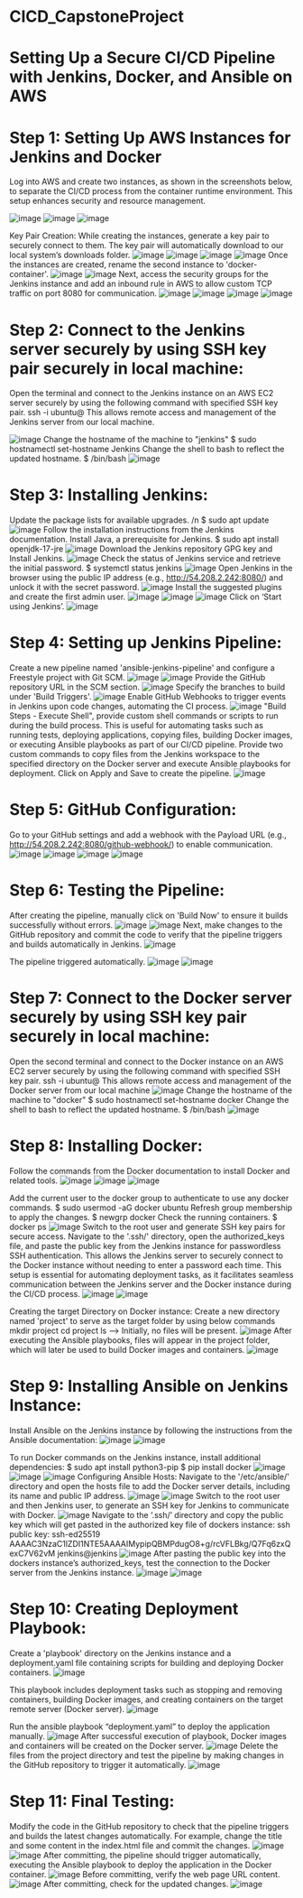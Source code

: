 # CICD_CapstoneProject

# Setting Up a Secure CI/CD Pipeline with Jenkins, Docker, and Ansible on AWS

# Step 1: Setting Up AWS Instances for Jenkins and Docker
Log into AWS and create two instances, as shown in the screenshots below, to separate the CI/CD process from the container runtime environment. This setup enhances security and resource management. 

![image](https://github.com/user-attachments/assets/cf863782-e4cc-43ca-99c5-b6cef8c4af80)
![image](https://github.com/user-attachments/assets/8b0fc1d7-7e1b-422c-b6f6-5912ddcdef57)
![image](https://github.com/user-attachments/assets/faf652ef-ad8f-4ebe-b3f0-7a7094e42ec7)

Key Pair Creation: While creating the instances, generate a key pair to securely connect to them. The key pair will automatically download to our local system’s downloads folder.
![image](https://github.com/user-attachments/assets/73b7e7b2-0a3b-4ac6-8748-f9d08ba07ec7)
![image](https://github.com/user-attachments/assets/5060da8e-ff6a-4db4-8fa3-6c64fa5a24d8)
![image](https://github.com/user-attachments/assets/87dbf225-1135-4d36-96b7-d1fc703ce238)
![image](https://github.com/user-attachments/assets/be39ef05-63bc-431f-916e-1d6e743f76ff)
Once the instances are created, rename the second instance to 'docker-container'.
![image](https://github.com/user-attachments/assets/adbb489d-29e5-46f9-98ff-b9ad9f5928db)
![image](https://github.com/user-attachments/assets/511dcc11-d051-4958-8d85-1cf0d476ea29)
Next, access the security groups for the Jenkins instance and add an inbound rule in AWS to allow custom TCP traffic on port 8080 for communication.
![image](https://github.com/user-attachments/assets/8e95d8d4-9170-4d3a-9b4e-205110ed83c0)
![image](https://github.com/user-attachments/assets/c16ff460-7a26-4d76-85a4-7cf339df9992)
![image](https://github.com/user-attachments/assets/0d85c1d3-69e8-444a-be0a-205bccf85b7b)
![image](https://github.com/user-attachments/assets/eed947fc-ba6e-44d7-9731-db628ae54cee)

# Step 2: Connect to the Jenkins server securely by using SSH key pair securely in local machine:
Open the terminal and connect to the Jenkins instance on an AWS EC2 server securely by using the following command with specified SSH key pair. 
ssh -i <key-pair> ubuntu@<jenkins-instance-public-IP>
This allows remote access and management of the Jenkins server from our local machine.

![image](https://github.com/user-attachments/assets/8579affc-e75b-4012-b9ab-11fc2b56a02f)
Change the hostname of the machine to "jenkins"
$ sudo hostnamectl set-hostname Jenkins
Change the shell to bash to reflect the updated hostname.
$ /bin/bash
![image](https://github.com/user-attachments/assets/da5c2ca7-0559-4865-84e8-e754e1c338fa)

# Step 3: Installing Jenkins:
Update the package lists for available upgrades.
/n $ sudo apt update
![image](https://github.com/user-attachments/assets/ccbcc077-66a0-4f68-88ff-0c75cd4f8ed9)
Follow the installation instructions from the Jenkins documentation.
Install Java, a prerequisite for Jenkins.
$ sudo apt install openjdk-17-jre
![image](https://github.com/user-attachments/assets/91275107-1881-4210-a5c3-b010ab082f3f)
Download the Jenkins repository GPG key and Install Jenkins.
![image](https://github.com/user-attachments/assets/457c522e-c904-4937-b6d6-042ca8d050ad)
Check the status of Jenkins service and retrieve the initial password.
$ systemctl status jenkins
![image](https://github.com/user-attachments/assets/7cf30191-bc50-4169-876d-ecb61114f684)
Open Jenkins in the browser using the public IP address (e.g., http://54.208.2.242:8080/) and unlock it with the secret password.
![image](https://github.com/user-attachments/assets/a9939ec6-b736-4f7b-a142-1bbe44c6b8d9)
Install the suggested plugins and create the first admin user. 
![image](https://github.com/user-attachments/assets/cd3e7a51-7cea-4a0d-8cd0-d711d31787c3)
![image](https://github.com/user-attachments/assets/80e15a41-689b-4aab-9c0e-fcd49467047b)
![image](https://github.com/user-attachments/assets/3be71216-61db-4317-80a5-9af37925ff9d)
Click on ‘Start using Jenkins’.
![image](https://github.com/user-attachments/assets/279054d2-6c2f-4c51-af7b-e1f5817e408d)

# Step 4: Setting up Jenkins Pipeline:
Create a new pipeline named 'ansible-jenkins-pipeline' and configure a Freestyle project with Git SCM. 
![image](https://github.com/user-attachments/assets/89fa012d-f31d-4be7-b115-88bb5e6830d3)
![image](https://github.com/user-attachments/assets/c294e2ff-fc95-4469-a137-78e8c604697a)
Provide the GitHub repository URL in the SCM section. 
![image](https://github.com/user-attachments/assets/b6c9a9c3-e625-4d6b-9d31-d54b830af042)
Specify the branches to build under 'Build Triggers'.
![image](https://github.com/user-attachments/assets/ade2972e-b26a-46df-94ea-57aa69915b37)
Enable GitHub Webhooks to trigger events in Jenkins upon code changes, automating the CI process. 
![image](https://github.com/user-attachments/assets/290c324f-0d80-4cc0-852d-35b862b87871)
"Build Steps - Execute Shell", provide custom shell commands or scripts to run during the build process. This is useful for automating tasks such as running tests, deploying applications, copying files, building Docker images, or executing Ansible playbooks as part of our CI/CD pipeline.
Provide two custom commands to copy files from the Jenkins workspace to the specified directory on the Docker server and execute Ansible playbooks for deployment.
Click on Apply and Save to create the pipeline.
![image](https://github.com/user-attachments/assets/7e971711-cd80-49a5-823f-a1d05324d138)

# Step 5: GitHub Configuration:
Go to your GitHub settings and add a webhook with the Payload URL (e.g., http://54.208.2.242:8080/github-webhook/) to enable communication.
![image](https://github.com/user-attachments/assets/5af34964-63d4-4afe-bd56-2eddfa1b1e08)
![image](https://github.com/user-attachments/assets/efbb8f68-e89f-40ed-83b7-cdda29cfedf1)
![image](https://github.com/user-attachments/assets/5d309ecb-3494-4b62-9175-cad2330e1ca1)
![image](https://github.com/user-attachments/assets/49607ebb-30dd-428f-a67c-0902034a9e62)

# Step 6: Testing the Pipeline:
After creating the pipeline, manually click on 'Build Now' to ensure it builds successfully without errors. 
![image](https://github.com/user-attachments/assets/6d614fef-39b7-43a5-b82b-31de2fc5288e)
![image](https://github.com/user-attachments/assets/0a7ded2a-d2b2-4546-9d58-a4aad693735f)
Next, make changes to the GitHub repository and commit the code to verify that the pipeline triggers and builds automatically in Jenkins. 
![image](https://github.com/user-attachments/assets/6d923cd4-ab99-4040-9d57-13bca1423c28)

The pipeline triggered automatically.
![image](https://github.com/user-attachments/assets/fae84ebf-5e89-4540-a7bb-464430573abb)
![image](https://github.com/user-attachments/assets/175fb12e-9c41-47f0-81c6-176177f092cd)

# Step 7: Connect to the Docker server securely by using SSH key pair securely in local machine:
Open the second terminal and connect to the Docker instance on an AWS EC2 server securely by using the following command with specified SSH key pair. 
ssh -i <key-pair> ubuntu@<Docker-instance-public-IP>
This allows remote access and management of the Docker server from our local machine
![image](https://github.com/user-attachments/assets/21f33daf-4dbf-49f0-8020-d8672b210dbc)
Change the hostname of the machine to "docker"
$ sudo hostnamectl set-hostname docker
Change the shell to bash to reflect the updated hostname.
$ /bin/bash
![image](https://github.com/user-attachments/assets/a7262635-f96f-49e8-a299-0b7604170e4e)

# Step 8: Installing Docker:
Follow the commands from the Docker documentation to install Docker and related tools.
![image](https://github.com/user-attachments/assets/876cfc94-8d2c-4c72-8c50-c9dd876c56f1)
![image](https://github.com/user-attachments/assets/6190f30b-bcc2-41d0-bffe-a4a9c498d094)
![image](https://github.com/user-attachments/assets/76334b29-3c75-4676-9f5e-61c46d9c88e7)

Add the current user to the docker group to authenticate to use any docker commands.
$ sudo usermod -aG docker ubuntu
Refresh group membership to apply the changes.
$ newgrp docker
Check the running containers.
$ docker ps
![image](https://github.com/user-attachments/assets/fb741f5c-1066-4672-bc3e-98efd8bdacd9)
Switch to the root user and generate SSH key pairs for secure access.
Navigate to the '.ssh/' directory, open the authorized_keys file, and paste the public key from the Jenkins instance for passwordless SSH authentication. This allows the Jenkins server to securely connect to the Docker instance without needing to enter a password each time. This setup is essential for automating deployment tasks, as it facilitates seamless communication between the Jenkins server and the Docker instance during the CI/CD process.
![image](https://github.com/user-attachments/assets/c56ea02f-7f56-4add-a2cd-291c0aff0efb)
![image](https://github.com/user-attachments/assets/a8088e25-73b4-4640-bb59-8b3b3037538e)

Creating the target Directory on Docker instance:
Create a new directory named 'project' to serve as the target folder by using below commands
mkdir project
cd project
ls  --> Initially, no files will be present. 
![image](https://github.com/user-attachments/assets/79a7c4c1-0172-4225-9015-ca3da926864e)
After executing the Ansible playbooks, files will appear in the project folder, which will later be used to build Docker images and containers. 
![image](https://github.com/user-attachments/assets/f9c313ae-4b79-4b77-88ed-1ee71d42869a)

# Step 9: Installing Ansible on Jenkins Instance:
Install Ansible on the Jenkins instance by following the instructions from the Ansible documentation:
![image](https://github.com/user-attachments/assets/6248d0df-a709-4dae-a1cb-25e6af3410b9)
![image](https://github.com/user-attachments/assets/fac76007-67f9-4071-a4ce-660b0fbdc4fd)

To run Docker commands on the Jenkins instance, install additional dependencies:
$ sudo apt install python3-pip
$ pip install docker
![image](https://github.com/user-attachments/assets/c23a03fc-b257-47fa-a33a-de3137dcb771)
![image](https://github.com/user-attachments/assets/face1dbe-c051-43fb-8164-24eb86f5109a)
![image](https://github.com/user-attachments/assets/cf9bcf82-a678-4e57-8186-1c4bf116ea08)
Configuring Ansible Hosts:
Navigate to the '/etc/ansible/' directory and open the hosts file to add the Docker server details, including its name and public IP address. 
![image](https://github.com/user-attachments/assets/159102dd-2ef4-4db4-974e-fbeacd84c097)
![image](https://github.com/user-attachments/assets/cbea8da6-529a-4814-8e60-dddf72b0f704)
Switch to the root user and then Jenkins user, to generate an SSH key for Jenkins to communicate with Docker.
![image](https://github.com/user-attachments/assets/5694bc52-29ee-4e1b-989a-2e868557586c)
Navigate to the ‘.ssh/’ directory and copy the public key which will get pasted in the authorized key file of dockers instance:
ssh public key: ssh-ed25519 AAAAC3NzaC1lZDI1NTE5AAAAIMypipQBMPdugO8+g/rcVFLBkg/Q7Fq6zxQexC7V62vM jenkins@jenkins
![image](https://github.com/user-attachments/assets/1f7cddf7-2086-452b-816c-04aff52faee7)
After pasting the public key into the dockers instance’s authorized_keys, test the connection to the Docker server from the Jenkins instance. 
![image](https://github.com/user-attachments/assets/2025f0cf-e39d-4e14-bf9b-e743b3c6d344)
![image](https://github.com/user-attachments/assets/10b95d0d-09ba-4e00-ab0e-e762004835b0)

# Step 10: Creating Deployment Playbook:
Create a 'playbook' directory on the Jenkins instance and a deployment.yaml file containing scripts for building and deploying Docker containers. 
![image](https://github.com/user-attachments/assets/cc0f944a-705d-48b5-a9ee-f62b35cdbfe0)

This playbook includes deployment tasks such as stopping and removing containers, building Docker images, and creating containers on the target remote server (Docker server).
![image](https://github.com/user-attachments/assets/1d3d864a-ed8a-456c-a979-1cd9f69b9b1c)

Run the ansible playbook “deployment.yaml” to deploy the application manually.
![image](https://github.com/user-attachments/assets/61a1c7fb-00ea-4059-965a-22c5fdf830ad)
After successful execution of playbook, Docker images and containers will be created on the Docker server. 
![image](https://github.com/user-attachments/assets/c981ae2e-aec6-403a-86eb-b24c9d5003a6)
Delete the files from the project directory and test the pipeline by making changes in the GitHub repository to trigger it automatically.
![image](https://github.com/user-attachments/assets/a9d2e419-6f24-4cbe-9122-f2ab9e65db16)

# Step 11: Final Testing:
Modify the code in the GitHub repository to check that the pipeline triggers and builds the latest changes automatically. For example, change the title and some content in the index.html file and commit the changes.
![image](https://github.com/user-attachments/assets/6c6f6946-1a39-4c8c-bb8a-c71855d64e36)
![image](https://github.com/user-attachments/assets/293aeef9-741c-466d-85ee-ce42d24036c7)
After committing, the pipeline should trigger automatically, executing the Ansible playbook to deploy the application in the Docker container. 
![image](https://github.com/user-attachments/assets/8b49e54e-262b-489f-a4bf-ea44ec96590c)
Before committing, verify the web page URL content. 
![image](https://github.com/user-attachments/assets/1f473cf4-1cd5-4704-8ea1-3019128c73fc)
After committing, check for the updated changes.
![image](https://github.com/user-attachments/assets/44a623fb-1b7e-42d0-85d9-19f2a9e855f3)
